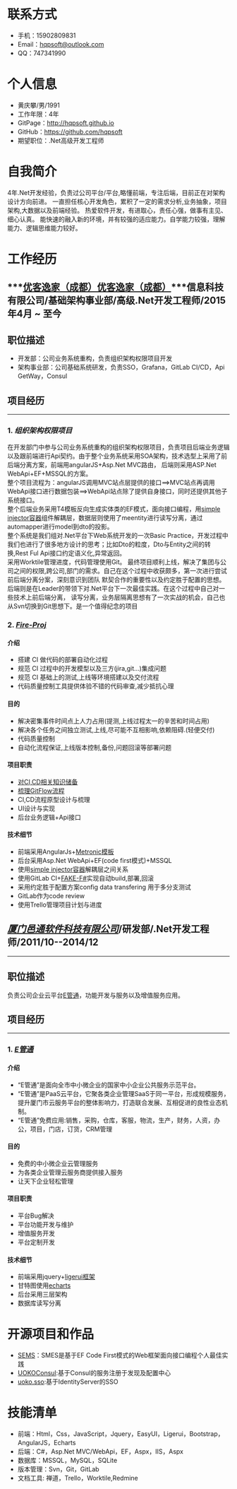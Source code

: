 # 联系方式
* 手机：15902809831
* Email：hqpsoft@outlook.com
* QQ：747341990

# 个人信息
* 黄庆攀/男/1991
* 工作年限：4年
* GitPage：http://hqpsoft.github.io 
* GitHub：https://github.com/hqpsoft
* 期望职位：.Net高级开发工程师

# 自我简介
4年.Net开发经验，负责过公司平台/平台,略懂前端，专注后端，目前正在对架构设计方向前进。
一直担任核心开发角色，累积了一定的需求分析,业务抽象，项目架构,大数据以及前端经验。
热爱软件开发，有进取心，责任心强，做事有主见、细心认真。
能快速的融入新的环境，并有较强的适应能力。自学能力较强，理解能力、逻辑思维能力较好。 

# 工作经历

## ***[优客逸家（成都）优客逸家（成都）](http://www.uoko.com/)***信息科技有限公司/基础架构事业部/高级.Net开发工程师/2015年4月 ~ 至今

## 职位描述
* 开发部：公司业务系统重构，负责组织架构权限项目开发
* 架构事业部：公司基础系统研发，负责SSO，Grafana，GitLab CI/CD，Api GetWay，Consul

## 项目经历
---

### 1.  ***组织架构权限项目***
在开发部门中参与公司业务系统重构的组织架构权限项目，负责项目后端业务逻辑以及跟前端进行Api契约。由于整个业务系统采用SOA架构，技术选型上采用了前后端分离方案，前端用angularJS+Asp.Net MVC路由，
后端则采用ASP.Net WebApi+EF+MSSQL的方案。  
整个项目流程为：angularJS调用MVC站点层提供的接口==>MVC站点再调用WebApi接口进行数据包装==>WebApi站点除了提供自身接口，同时还提供其他子系统接口。  
整个后端业务采用T4模板反向生成实体类的EF模式，面向接口编程，用[simple injector容器](https://github.com/simpleinjector/SimpleInjector)组件解耦层，数据层则使用了meentity进行读写分离，通过automapper进行model到dto的投影。  
整个系统是我们组对.Net平台下Web系统开发的一次Basic Practice，开发过程中我们也进行了很多地方设计的思考；比如Dto的粒度，Dto与Entity之间的转换,Rest Ful Api接口约定语义化,异常返回。  
采用Worktile管理进度，代码管理使用Git。
最终项目顺利上线，解决了集团与公司之间的权限,跨公司,部门的需求。自己在这个过程中收获颇多，第一次进行尝试前后端分离分案，深刻意识到团队
默契合作的重要性以及约定胜于配置的思想。后端则是在Leader的带领下对.Net平台下一次最佳实践。在这个过程中自己对一些技术上前后端分离，
读写分离，业务层隔离思想有了一次实战的机会，自己也从Svn切换到Git思想下。是一个值得纪念的项目

### 2.  ***[Fire-Proj](https://github.com/uoko-J-Go/fire-proj)***
#### 介绍
* 搭建 CI 做代码的部署自动化过程
* 规范 CI 过程中的开发模型以及三方(jira,git...)集成问题
* 规范 CI 基础上的测试,上线等环境搭建以及交付流程
* 代码质量控制工具提供体验不错的代码审查,减少抵抗心理

#### 目的
* 解决密集事件时间点上人力占用(提测,上线过程太一的辛苦和时间占用)
* 解决各个任务之间独立测试,上线,尽可能不互相影响,依赖阻碍.(轻便交付)
* 代码质量控制
* 自动化流程保证,上线版本控制,备份,问题回滚等部署问题

#### 项目职责
* [对CI,CD相关知识储备](https://hqpsoft.github.io/%E6%8A%80%E6%9C%AF%E5%88%86%E4%BA%AB/CI%E5%88%9D%E6%AD%A5%E4%BA%86%E8%A7%A3.html)
* [梳理GitFlow流程](https://hqpsoft.github.io/%E6%8A%80%E6%9C%AF%E5%88%86%E4%BA%AB/GitFlow.html)
* CI,CD流程原型设计与梳理
* UI设计与实现
* 后台业务逻辑+Api接口

#### 技术细节
* 前端采用AngularJs+[Metronic模板](http://www.keenthemes.com/preview/metronic/theme/admin_2/)
* 后台采用Asp.Net WebApi+EF(code first模式)+MSSQL
* 使用[simple injector容器](https://github.com/simpleinjector/SimpleInjector)解耦层之间关系
* 使用GitLab CI+[FAKE-F#](https://github.com/fsharp/FAKE)实现自动build,部署,回滚
* 采用约定胜于配置方案config data transfering 用于多分支测试
* GitLab作为code review
* 使用Trello管理项目计划与进度


## ***[厦门邑通软件科技有限公司](http://www.etomweb.com/)***/研发部/.Net开发工程师/2011/10--2014/12
---

## 职位描述
负责公司企业云平台[E管通](http://app.xmsme.gov.cn/)，功能开发与服务以及增值服务应用。

## 项目经历
---

### 1.  ***[E管通](http://app.xmsme.gov.cn/)***

#### 介绍
* “E管通”是面向全市中小微企业的国家中小企业公共服务示范平台。
* “E管通”是PaaS云平台，它聚各类企业管理SaaS于同一平台，形成规模服务，提升厦门市云服务平台的整体影响力，打造联合发展、互相促进的良性业态机制。
* “E管通”免费应用:销售，采购，仓库，客服，物流，生产，财务，人资，办公，项目，门店，订货，CRM管理

#### 目的
* 免费的中小微企业云管理服务 
* 为各类企业管理云服务商提供接入服务
* 让天下企业轻松管理

#### 项目职责
* 平台Bug解决
* 平台功能开发与维护
* 增值服务开发
* 平台定制开发

#### 技术细节
* 前端采用jquery+[ligerui框架](http://www.ligerui.com/)
* 甘特图使用[echarts](http://echarts.baidu.com/index.html)
* 后台采用三层架构
* 数据库读写分离

# 开源项目和作品
 * [SEMS](https://github.com/hqpsoft/SEMS)：SMES是基于EF Code First模式的Web框架面向接口编程个人最佳实践
 * [UOKOConsul](https://github.com/uoko-J-Go/UOKOConsul):基于Consul的服务注册于发现及配置中心
 * [uoko.sso](https://github.com/uoko-J-Go/uoko.sso):基于IdentityServer的SSO
 
# 技能清单
* 前端：Html，Css，JavaScript，Jquery，EasyUI，Ligerui，Bootstrap，AngularJS，Echarts
* 后端：C#，Asp.Net MVC/WebApi，EF，Aspx，IIS，Aspx
* 数据库：MSSQL，MySQL，SQLite
* 版本管理：Svn，Git，GitLab
* 文档工具: 禅道，Trello，Worktile,Redmine